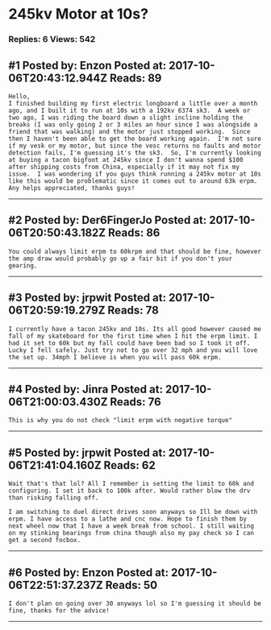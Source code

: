 # 245kv Motor at 10s?

### Replies: 6 Views: 542

## \#1 Posted by: Enzon Posted at: 2017-10-06T20:43:12.944Z Reads: 89

```
Hello,
I finished building my first electric longboard a little over a month ago, and I built it to run at 10s with a 192kv 6374 sk3.  A week or two ago, I was riding the board down a slight incline holding the breaks (I was only going 2 or 3 miles an hour since I was alongside a friend that was walking) and the motor just stopped working.  Since then I haven't been able to get the board working again.  I'm not sure if my vesk or my motor, but since the vesc returns no faults and motor detection fails, I'm guessing it's the sk3.  So, I'm currently looking at buying a tacon bigfoot at 245kv since I don't wanna spend $100 after shipping costs from China, especially if it may not fix my issue.  I was wondering if you guys think running a 245kv motor at 10s like this would be problematic since it comes out to around 63k erpm.  Any helps appreciated, thanks guys!
```

---
## \#2 Posted by: Der6FingerJo Posted at: 2017-10-06T20:50:43.182Z Reads: 86

```
You could always limit erpm to 60krpm and that should be fine, however the amp draw would probably go up a fair bit if you don't your gearing.
```

---
## \#3 Posted by: jrpwit Posted at: 2017-10-06T20:59:19.279Z Reads: 78

```
I currently have a tacon 245kv and 10s. Its all good however caused me fall of my skateboard for the first time when I hit the erpm limit. I had it set to 60k but my fall could have been bad so I took it off. Lucky I fell safely. Just try not to go over 32 mph and you will love the set up. 34mph I believe is when you will pass 60k erpm.
```

---
## \#4 Posted by: Jinra Posted at: 2017-10-06T21:00:03.430Z Reads: 76

```
This is why you do not check "limit erpm with negative torque"
```

---
## \#5 Posted by: jrpwit Posted at: 2017-10-06T21:41:04.160Z Reads: 62

```
Wait that's that lol? All I remember is setting the limit to 60k and configuring. I set it back to 100k after. Would rather blow the drv than risking falling off.

I am switching to duel direct drives soon anyways so Ill be down with erpm. I have access to a lathe and cnc now. Hope to finish them by next wheel now that I have a week break from school. I still waiting on my stinking bearings from china though also my pay check so I can get a second focbox.
```

---
## \#6 Posted by: Enzon Posted at: 2017-10-06T22:51:37.237Z Reads: 50

```
I don't plan on going over 30 anyways lol so I'm guessing it should be fine, thanks for the advice!
```

---
